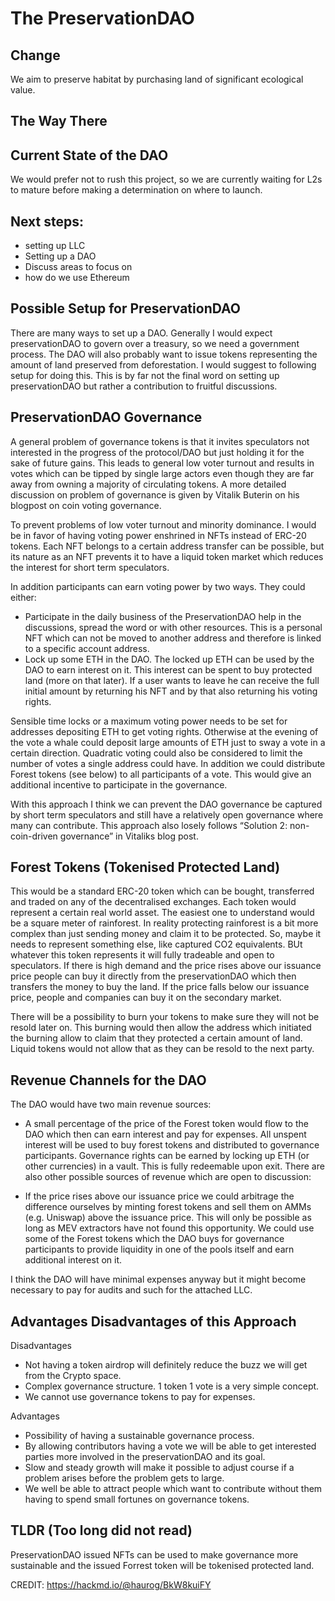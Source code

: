 # The PreservationDAO

## Change

We aim to preserve habitat by purchasing land of significant ecological value.

## The Way There



## Current State of the DAO

We would prefer not to rush this project, so we are currently waiting for L2s to mature before making a determination on where to launch. 


 
## Next steps: 

* setting up LLC 
* Setting up a DAO
* Discuss areas to focus on
* how do we use Ethereum




## Possible Setup for PreservationDAO
There are many ways to set up a DAO. Generally I would expect preservationDAO to govern over a treasury, so we need a government process. The DAO will also probably want to issue tokens representing the amount of land preserved from deforestation. I would suggest to following setup for doing this. This is by far not the final word on setting up preservationDAO but rather a contribution to fruitful discussions.


## PreservationDAO Governance
A general problem of governance tokens is that it invites speculators not interested in the progress of the protocol/DAO but just holding it for the sake of future gains. This leads to general low voter turnout and results in votes which can be tipped by single large actors even though they are far away from owning a majority of circulating tokens. A more detailed discussion on problem of governance is given by Vitalik Buterin on his blogpost on coin voting governance.

To prevent problems of low voter turnout and minority dominance. I would be in favor of having voting power enshrined in NFTs instead of ERC-20 tokens. Each NFT belongs to a certain address transfer can be possible, but its nature as an NFT prevents it to have a liquid token market which reduces the interest for short term speculators.

In addition participants can earn voting power by two ways. They could either:

* Participate in the daily business of the PreservationDAO help in the discussions, spread the word or with other resources. This is a personal NFT which can not be moved to another address and therefore is linked to a specific account address.
* Lock up some ETH in the DAO. The locked up ETH can be used by the DAO to earn interest on it. This interest can be spent to buy protected land (more on that later). If a user wants to leave he can receive the full initial amount by returning his NFT and by that also returning his voting rights.

Sensible time locks or a maximum voting power needs to be set for addresses depositing ETH to get voting rights. Otherwise at the evening of the vote a whale could deposit large amounts of ETH just to sway a vote in a certain direction. Quadratic voting could also be considered to limit the number of votes a single address could have. In addition we could distribute Forest tokens (see below) to all participants of a vote. This would give an additional incentive to participate in the governance.

With this approach I think we can prevent the DAO governance be captured by short term speculators and still have a relatively open governance where many can contribute. This approach also losely follows “Solution 2: non-coin-driven governance” in Vitaliks blog post.


## Forest Tokens (Tokenised Protected Land)
This would be a standard ERC-20 token which can be bought, transferred and traded on any of the decentralised exchanges. Each token would represent a certain real world asset. The easiest one to understand would be a square meter of rainforest. In reality protecting rainforest is a bit more complex than just sending money and claim it to be protected. So, maybe it needs to represent something else, like captured CO2 equivalents. BUt whatever this token represents it will fully tradeable and open to speculators. If there is high demand and the price rises above our issuance price people can buy it directly from the preservationDAO which then transfers the money to buy the land. If the price falls below our issuance price, people and companies can buy it on the secondary market.

There will be a possibility to burn your tokens to make sure they will not be resold later on. This burning would then allow the address which initiated the burning allow to claim that they protected a certain amount of land. Liquid tokens would not allow that as they can be resold to the next party.


## Revenue Channels for the DAO
The DAO would have two main revenue sources:

* A small percentage of the price of the Forest token would flow to the DAO which then can earn interest and pay for expenses. All unspent interest will be used to buy forest tokens and distributed to governance participants.
    Governance rights can be earned by locking up ETH (or other currencies) in a vault. This is fully redeemable upon exit.
There are also other possible sources of revenue which are open to discussion:

* If the price rises above our issuance price we could arbitrage the difference ourselves by minting forest tokens and sell them on AMMs (e.g. Uniswap) above the issuance price. This will only be possible as long as MEV extractors have not found this opportunity.
    We could use some of the Forest tokens which the DAO buys for governance participants to provide liquidity in one of the pools itself and earn additional interest on it.

I think the DAO will have minimal expenses anyway but it might become necessary to pay for audits and such for the attached LLC.


## Advantages Disadvantages of this Approach
Disadvantages

* Not having a token airdrop will definitely reduce the buzz we will get from the Crypto space.
* Complex governance structure. 1 token 1 vote is a very simple concept.
* We cannot use governance tokens to pay for expenses.

Advantages

* Possibility of having a sustainable governance process.
* By allowing contributors having a vote we will be able to get interested parties more involved in the preservationDAO and its goal.
* Slow and steady growth will make it possible to adjust course if a problem arises before the problem gets to large.
* We well be able to attract people which want to contribute without them having to spend small fortunes on governance tokens.


## TLDR (Too long did not read)
PreservationDAO issued NFTs can be used to make governance more sustainable and the issued Forrest token will be tokenised protected land.


CREDIT: https://hackmd.io/@haurog/BkW8kuiFY
